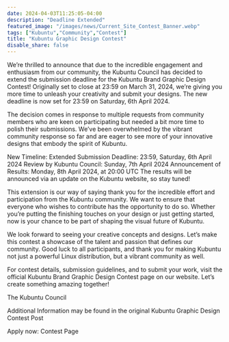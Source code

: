 ```yaml
---
date: 2024-04-03T11:25:05-04:00
description: "Deadline Extended"
featured_image: "/images/news/Current_Site_Contest_Banner.webp"
tags: ["Kubuntu","Community","Contest"]
title: "Kubuntu Graphic Design Contest"
disable_share: false
---
```


We’re thrilled to announce that due to the incredible engagement and enthusiasm from our community, the Kubuntu Council has decided to extend the submission deadline for the Kubuntu Brand Graphic Design Contest! Originally set to close at 23:59 on March 31, 2024, we’re giving you more time to unleash your creativity and submit your designs. The new deadline is now set for 23:59 on Saturday, 6th April 2024.

The decision comes in response to multiple requests from community members who are keen on participating but needed a bit more time to polish their submissions. We’ve been overwhelmed by the vibrant community response so far and are eager to see more of your innovative designs that embody the spirit of Kubuntu.

New Timeline:
Extended Submission Deadline: 23:59, Saturday, 6th April 2024
Review by Kubuntu Council: Sunday, 7th April 2024
Announcement of Results: Monday, 8th April 2024, at 20:00 UTC
The results will be announced via an update on the Kubuntu website, so stay tuned!

This extension is our way of saying thank you for the incredible effort and participation from the Kubuntu community. We want to ensure that everyone who wishes to contribute has the opportunity to do so. Whether you’re putting the finishing touches on your design or just getting started, now is your chance to be part of shaping the visual future of Kubuntu.

We look forward to seeing your creative concepts and designs. Let’s make this contest a showcase of the talent and passion that defines our community. Good luck to all participants, and thank you for making Kubuntu not just a powerful Linux distribution, but a vibrant community as well.

For contest details, submission guidelines, and to submit your work, visit the official Kubuntu Brand Graphic Design Contest page on our website. Let’s create something amazing together!

The Kubuntu Council

Additional Information may be found in the original Kubuntu Graphic Design Contest Post

Apply now: Contest Page